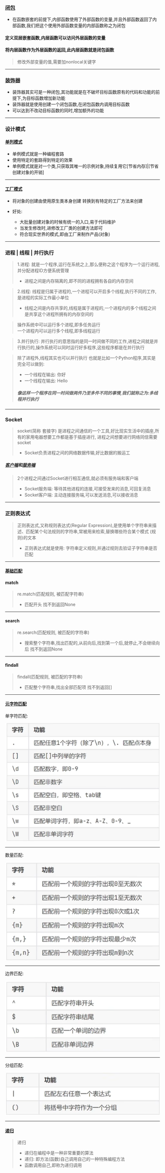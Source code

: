 ### [闭包](1_闭包.py)
* 在函数嵌套的前提下,内部函数使用了外部函数的变量,并且外部函数返回了内部函数,我们把这个使用外部函数变量的内部函数称之为闭包
#### 定义双层嵌套函数,内层函数可以访问外层函数的变量
#### 将内层函数作为外层函数的返回,此内层函数就是闭包函数
>修改外部变量的值,需要加nonlocal关键字

---

### [装饰器](2_装饰器.py)
* 装饰器其实可是一种闭包,其功能就是在不破坏目标函数原有的代码和功能的前提下,为目标函数增加新功能
* 装饰器就是使用创建一个闭包函数,在闭包函数内调用目标函数
* 可以达到不改动目标函数的同时,增加额外的功能

---

### 设计模式

#### [单列模式](3_设计模式_单列模式.py)
* 单例模式就是一种编程套路
* 使用特定的套路得到特定的效果
* 单例模式就是对一个类,只获取其唯一的示例对象,持续复用它[节省内存]|[节省创建对象的开销]

---

#### [工厂模式](4_设计模式_工厂模式.py)
* 将对象的创建由使用原生类本身创建  转换到有特定的工厂方法来创建

* 好处:
    * 大批量创建对象的时候有统一的入口,易于代码维护
    * 当发生修改时,进修改工厂类的创建方法即可
    * 符合现实世界的模式,即由工厂来制作产品(对象)

---

### 进程 | 线程 | 并行执行

>1.进程: 就是一个程序,运行在系统之上,那么便称之这个程序为一个运行进程,并分配进程ID方便系统管理
>* 进程之间是内存隔离的,即不同的进程拥有各自的内存空间

>2.线程: 线程是归属于进程的,一个进程可以开启多个线程,执行不同的工作,是进程的实际工作最小单位 
>* 线程之间是内存共享的,线程是属于进程的,一个进程内的多个线程之间是共享这个进程所拥有的内存空间的

>操作系统中可以运行多个进程,即多任务运行   
> 一个进程内可以运行多个线程,即多线程运行

>3.并行执行: 并行执行的意思指的是同一时间做不同的工作,进程之间就是并行执行的,操作系统可以同时运行好多程序,这些程序都是在并行执行

>除了进程外,线程其实也可以并行执行
> 也就是比如一个Python程序,其实是完全可以做到:
>* 一个线程在输出: 你好
>* 一个线程在输出: Hello
>##### 像这样一个程序在同一时间做两件乃至多件不同的事情,我们就称之为:多线程并行执行

---

### Socket
>socket(简称 套接字) 是进程之间通信的一个工具,好比现实生活中的插座,所有的家用电器想要工作都是基于插座进行,
进程之间想要进行网络同信需要socket
>* Socket负责进程之间的网络数据传输,好比数据的搬运工

##### [客户端](7_Socket客户端.py)和[服务端](6_Socket服务端.py)
>2个进程之间通过Socket进行相互通信,就必须有服务端和客户端
>* Socket服务端: 等待其他进程的连接,可接受发来的消息,可回复消息
>* Socket客户端: 主动连接服务端,可以发送消息,可以接收消息

---

### 正则表达式
>正则表达式,又称规则表达式(Regular Expression),是使用单个字符串来描述、匹配某个句法规则的字符串,常被用来检索,替换哪些符合某个模式
(规则)的文本
  >* 正则表达式就是使用: 字符串定义规则,并通过规则去验证子字符串是否匹配

---

#### [基础匹配](8_正则表达式_基础匹配.py)

#### match
>re.match(匹配规则, 被匹配字符串)
  >* 匹配开头 找不到返回None

---

#### search
>re.search(匹配规则, 被匹配的字符串)
 >* 搜索整个字符串,找出匹配的,从前向后,找到第一个后,就停止,不会继续向后 找不到返回None

---

#### findall
>findall(匹配规则, 被匹配的字符串)
 >* 匹配整个字符串,找出全部匹配项 找不到返回[]

---

#### [元字符匹配](9_正则表达式_元字符匹配.py)

单字符匹配:

![img.png](zf.png)

---

数量匹配:

![img.png](img.png)

---

边界匹配:

![img_1.png](img_1.png)

---

分组匹配:

![img_2.png](img_2.png)

---

#### [递归](10_递归.py)
>递归 
>* 递归在编程中是一种非常重要的算法
>* 递归: 即方法(函数)自己调用自己的一种特殊编程方法 
>* 函数调用自己,即称为递归调用




